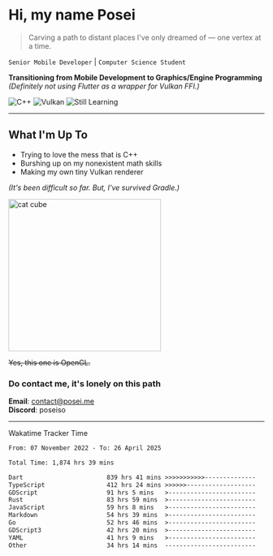 # Hi, my name Posei

> Carving a path to distant places I've only dreamed of — one vertex at a time.

`Senior Mobile Developer` | `Computer Science Student`  

**Transitioning from Mobile Development to Graphics/Engine Programming**  
_(Definitely not using Flutter as a wrapper for Vulkan FFI.)_

![C++](https://img.shields.io/badge/C++-00599C?style=flat&logo=c%2B%2B&logoColor=white)
![Vulkan](https://img.shields.io/badge/Vulkan-AC162C?style=flat&logo=vulkan&logoColor=white)
![Still Learning](https://img.shields.io/badge/Still%20Learning-FFCC00?style=flat&logoColor=white)

---

## What I'm Up To
- Trying to love the mess that is C++
- Burshing up on my nonexistent math skills
- Making my own tiny Vulkan renderer

_(It's been difficult so far. But, I've survived Gradle.)_

  <img src="https://github.com/user-attachments/assets/54c92bc8-af3e-4bf1-b442-e889f1c01633" width="300" alt="cat cube" />

~~Yes, this one is OpenGL.~~  

### Do contact me, it's lonely on this path 

**Email**: [contact@posei.me](mailto:contact@posei.me)  
**Discord**: poseiso

---

Wakatime Tracker Time

<!--START_SECTION:waka-->

```txt
From: 07 November 2022 - To: 26 April 2025

Total Time: 1,874 hrs 39 mins

Dart                       839 hrs 41 mins >>>>>>>>>>>--------------   44.80 %
TypeScript                 412 hrs 24 mins >>>>>>-------------------   22.00 %
GDScript                   91 hrs 5 mins   >------------------------   04.86 %
Rust                       83 hrs 59 mins  >------------------------   04.48 %
JavaScript                 59 hrs 8 mins   >------------------------   03.16 %
Markdown                   54 hrs 39 mins  >------------------------   02.92 %
Go                         52 hrs 46 mins  >------------------------   02.82 %
GDScript3                  42 hrs 20 mins  >------------------------   02.26 %
YAML                       41 hrs 9 mins   >------------------------   02.20 %
Other                      34 hrs 14 mins  -------------------------   01.83 %
```

<!--END_SECTION:waka-->
